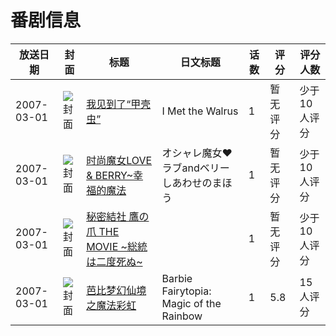 # 番剧信息

|放送日期|封面|标题|日文标题|话数|评分|评分人数|
|---|---|---|---|---|---|---|
|2007-03-01|![封面](https://lain.bgm.tv/pic/cover/c/e7/b0/137348_oWGsX.jpg)|[我见到了“甲壳虫”](https://bangumi.tv/subject/137348)|I Met the Walrus|1|暂无评分|少于10人评分|
|2007-03-01|![封面](https://lain.bgm.tv/pic/cover/c/a4/70/102313_N9329.jpg)|[时尚魔女LOVE & BERRY~幸福的魔法](https://bangumi.tv/subject/102313)|オシャレ魔女♥ラブandベリー しあわせのまほう|1|暂无评分|少于10人评分|
|2007-03-01|![封面](https://lain.bgm.tv/pic/cover/c/8c/5e/127131_5yzOg.jpg)|[秘密結社 鷹の爪 THE MOVIE ~総統は二度死ぬ~](https://bangumi.tv/subject/127131)||1|暂无评分|少于10人评分|
|2007-03-01|![封面](https://lain.bgm.tv/pic/cover/c/4a/90/116168_Ex45n.jpg)|[芭比梦幻仙境之魔法彩虹](https://bangumi.tv/subject/116168)|Barbie Fairytopia: Magic of the Rainbow|1|5.8|15人评分|
